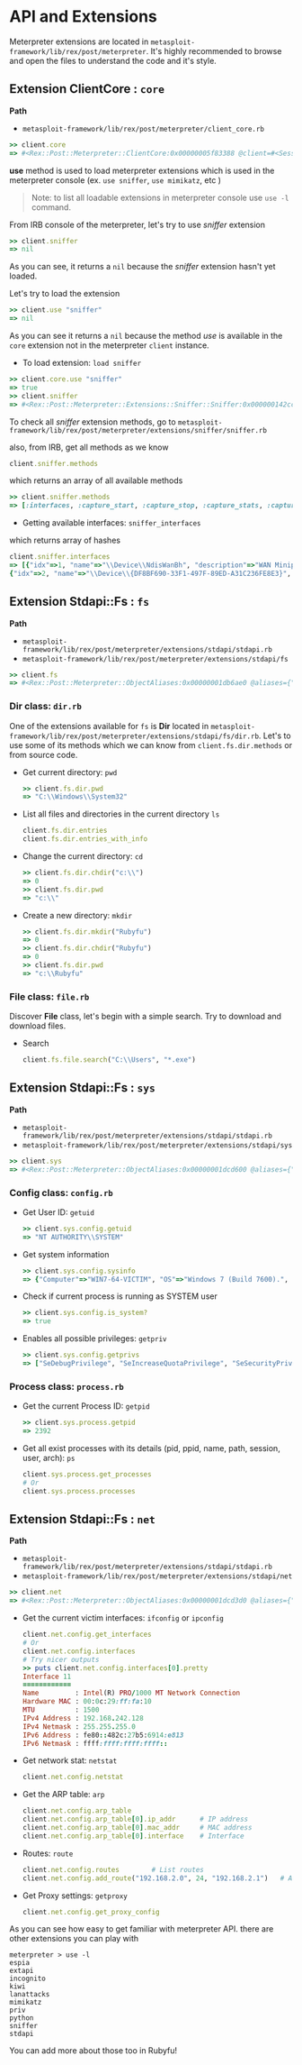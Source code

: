 # API and Extensions

Meterpreter extensions are located in `metasploit-framework/lib/rex/post/meterpreter`. It's highly recommended to browse and open the files to understand the code and it's style.

## Extension ClientCore : `core`

**Path**

* `metasploit-framework/lib/rex/post/meterpreter/client_core.rb`

```ruby
>> client.core
=> #<Rex::Post::Meterpreter::ClientCore:0x00000005f83388 @client=#<Session:meterpreter 192.168.0.18:55861 (192.168.242.128) "win7-64-victim\Workshop @ WIN7-64-VICTIM">, @name="core">
```

**use** method is used to load meterpreter extensions which is used in the meterpreter console \(ex. `use sniffer`, `use mimikatz`, etc \)

> Note: to list all loadable extensions in meterpreter console use `use -l` command.

From IRB console of the meterpreter, let's try to use _sniffer_ extension

```ruby
>> client.sniffer
=> nil
```

As you can see, it returns a `nil` because the _sniffer_ extension hasn't yet loaded.

Let's try to load the extension

```ruby
>> client.use "sniffer"
=> nil
```

As you can see it returns a `nil` because the method _use_ is available in the `core` extension not in the meterpreter `client` instance.

* To load extension: `load sniffer`

```ruby
>> client.core.use "sniffer"
=> true
>> client.sniffer
=> #<Rex::Post::Meterpreter::Extensions::Sniffer::Sniffer:0x000000142cc108 @client=#<Session:meterpreter 192.168.0.18:55861 (192.168.242.128) "win7-64-victim\Workshop @ WIN7-64-VICTIM">, @name="sniffer">
```

To check all _sniffer_ extension methods, go to `metasploit-framework/lib/rex/post/meterpreter/extensions/sniffer/sniffer.rb`

also, from IRB, get all methods as we know

```ruby
client.sniffer.methods
```

which returns an array of all available methods

```ruby
>> client.sniffer.methods
=> [:interfaces, :capture_start, :capture_stop, :capture_stats, :capture_release, :capture_dump, :capture_dump_read, :name, :name=, :client, :client=, :psych_to_yaml, :to_yaml, :to_yaml_properties, :blank?, :present?, :presence, :acts_like?, :to_param, :to_query, :try, :try!, :duplicable?, :deep_dup, :in?, :instance_values, :instance_variable_names, :to_json, :with_options, :html_safe?, :`, :dclone, :old_send, :as_json, :require_or_load, :require_dependency, :load_dependency, :load, :require, :unloadable, :assert_no_remainder, :decode_tlv, :decode_integer, :decode_timeticks, :decode_integer_value, :decode_uinteger_value, :build_integer, :decode_octet_string, :decode_ip_address, :decode_sequence, :decode_object_id, :decode_object_id_value, :encode_length, :encode_integer, :encode_tagged_integer, :integer_to_octets, :encode_null, :encode_exception, :encode_tlv, :encode_octet_string, :encode_sequence, :encode_object_id, :pretty_print, :pretty_print_cycle, :pretty_print_instance_variables, :pretty_print_inspect, :nil?, :===, :=~, :!~, :eql?, :hash, :<=>, :class, :singleton_class, :clone, :dup, :taint, :tainted?, :untaint, :untrust, :untrusted?, :trust, :freeze, :frozen?, :to_s, :inspect, :methods, :singleton_methods, :protected_methods, :private_methods, :public_methods, :instance_variables, :instance_variable_get, :instance_variable_set, :instance_variable_defined?, :remove_instance_variable, :instance_of?, :kind_of?, :is_a?, :tap, :send, :public_send, :respond_to?, :extend, :select, :display, :sleep, :method, :public_method, :singleton_method, :define_singleton_method, :object_id, :to_enum, :enum_for, :gem, :class_eval, :pretty_inspect, :silence_warnings, :enable_warnings, :with_warnings, :silence_stderr, :silence_stream, :suppress, :capture, :silence, :quietly, :debugger, :breakpoint, :suppress_warnings, :==, :equal?, :!, :!=, :instance_eval, :instance_exec, :__send__, :__id__]
```

* Getting available interfaces: `sniffer_interfaces` 

which returns array of hashes

```ruby
client.sniffer.interfaces
=> [{"idx"=>1, "name"=>"\\Device\\NdisWanBh", "description"=>"WAN Miniport (Network Monitor)", "type"=>3, "mtu"=>1514, "wireless"=>false, "usable"=>true, "dhcp"=>false}, 
{"idx"=>2, "name"=>"\\Device\\{DF8BF690-33F1-497F-89ED-A31C236FE8E3}", "description"=>"Intel(R) PRO/1000 MT Network Connection", "type"=>0, "mtu"=>1514, "wireless"=>false, "usable"=>true, "dhcp"=>true}]
```

## Extension Stdapi::Fs : `fs`

**Path**

* `metasploit-framework/lib/rex/post/meterpreter/extensions/stdapi/stdapi.rb`
* `metasploit-framework/lib/rex/post/meterpreter/extensions/stdapi/fs`

```ruby
>> client.fs
=> #<Rex::Post::Meterpreter::ObjectAliases:0x00000001db6ae0 @aliases={"dir"=>#<Class:0x00000001e09e70>, "file"=>#<Class:0x00000001e12890>, "filestat"=>#<Class:0x00000001db7530>, "mount"=>#<Rex::Post::Meterpreter::Extensions::Stdapi::Fs::Mount:0x00000001db6c48 @client=#<Session:meterpreter 192.168.0.18:57016 (192.168.242.128) "win7-64-victim\Workshop @ WIN7-64-VICTIM">>}>
```

### Dir class: `dir.rb`

One of the extensions available for `fs` is **Dir** located in `metasploit-framework/lib/rex/post/meterpreter/extensions/stdapi/fs/dir.rb`. Let's to use some of its methods which we can know from `client.fs.dir.methods` or from source code.

* Get current directory: `pwd`

  ```ruby
  >> client.fs.dir.pwd
  => "C:\\Windows\\System32"
  ```

* List all files and directories in the current directory `ls`

  ```ruby
  client.fs.dir.entries
  client.fs.dir.entries_with_info
  ```

* Change the current directory: `cd`

  ```ruby
  >> client.fs.dir.chdir("c:\\")
  => 0
  >> client.fs.dir.pwd
  => "c:\\"
  ```

* Create a new directory: `mkdir`

  ```ruby
  >> client.fs.dir.mkdir("Rubyfu")
  => 0
  >> client.fs.dir.chdir("Rubyfu")
  => 0
  >> client.fs.dir.pwd
  => "c:\\Rubyfu"
  ```

### File class: `file.rb`

Discover **File** class, let's begin with a simple search. Try to download and download files.

* Search 

  ```ruby
  client.fs.file.search("C:\\Users", "*.exe")
  ```

## Extension Stdapi::Fs : `sys`

**Path**

* `metasploit-framework/lib/rex/post/meterpreter/extensions/stdapi/stdapi.rb`
* `metasploit-framework/lib/rex/post/meterpreter/extensions/stdapi/sys`

```ruby
>> client.sys
=> #<Rex::Post::Meterpreter::ObjectAliases:0x00000001dcd600 @aliases={"config"=>#<Rex::Post::Meterpreter::Extensions::Stdapi::Sys::Config:0x00000001db69c8 @client=#<Session:meterpreter 192.168.0.18:57016 (192.168.242.128) "win7-64-victim\Workshop @ WIN7-64-VICTIM">>, "process"=>#<Class:0x00000001db69a0>, "registry"=>#<Class:0x00000001db8ed0>, "eventlog"=>#<Class:0x00000001dc0e28>, "power"=>#<Class:0x00000001dc4398>}>
```

### Config class: `config.rb`

* Get User ID: `getuid`

  ```ruby
  >> client.sys.config.getuid
  => "NT AUTHORITY\\SYSTEM"
  ```

* Get system information

  ```ruby
  >> client.sys.config.sysinfo
  => {"Computer"=>"WIN7-64-VICTIM", "OS"=>"Windows 7 (Build 7600).", "Architecture"=>"x64 (Current Process is WOW64)", "System Language"=>"en_US", "Domain"=>"WORKGROUP", "Logged On Users"=>2}
  ```

* Check if current process is running as SYSTEM user

  ```ruby
  >> client.sys.config.is_system?
  => true
  ```

* Enables all possible privileges: `getpriv`

  ```ruby
  >> client.sys.config.getprivs
  => ["SeDebugPrivilege", "SeIncreaseQuotaPrivilege", "SeSecurityPrivilege", "SeTakeOwnershipPrivilege", "SeLoadDriverPrivilege", "SeSystemProfilePrivilege", "SeSystemtimePrivilege", "SeProfileSingleProcessPrivilege", "SeIncreaseBasePriorityPrivilege", "SeCreatePagefilePrivilege", "SeBackupPrivilege", "SeRestorePrivilege", "SeShutdownPrivilege", "SeSystemEnvironmentPrivilege", "SeChangeNotifyPrivilege", "SeRemoteShutdownPrivilege", "SeUndockPrivilege", "SeManageVolumePrivilege"]
  ```

### Process class: `process.rb`

* Get the current Process ID: `getpid`

  ```ruby
  >> client.sys.process.getpid
  => 2392
  ```

* Get all exist processes with its details \(pid, ppid, name, path, session, user, arch\): `ps`

  ```ruby
  client.sys.process.get_processes
  # Or
  client.sys.process.processes
  ```

## Extension Stdapi::Fs : `net`

**Path**

* `metasploit-framework/lib/rex/post/meterpreter/extensions/stdapi/stdapi.rb`
* `metasploit-framework/lib/rex/post/meterpreter/extensions/stdapi/net`

```ruby
>> client.net
=> #<Rex::Post::Meterpreter::ObjectAliases:0x00000001dcd3d0 @aliases={"config"=>#<Rex::Post::Meterpreter::Extensions::Stdapi::Net::Config:0x00000001dcd4e8 @client=#<Session:meterpreter 192.168.0.18:57016 (192.168.242.128) "win7-64-victim\Workshop @ WIN7-64-VICTIM">>, "socket"=>#<Rex::Post::Meterpreter::Extensions::Stdapi::Net::Socket:0x00000001dcd4c0 @client=#<Session:meterpreter 192.168.0.18:57016 (192.168.242.128) "win7-64-victim\Workshop @ WIN7-64-VICTIM">>, "resolve"=>#<Rex::Post::Meterpreter::Extensions::Stdapi::Net::Resolve:0x00000001dcd470 @client=#<Session:meterpreter 192.168.0.18:57016 (192.168.242.128) "win7-64-victim\Workshop @ WIN7-64-VICTIM">>}>
```

* Get the current victim interfaces: `ifconfig` or `ipconfig`

  ```ruby
  client.net.config.get_interfaces
  # Or 
  client.net.config.interfaces
  # Try nicer outputs
  >> puts client.net.config.interfaces[0].pretty
  Interface 11
  ============
  Name         : Intel(R) PRO/1000 MT Network Connection
  Hardware MAC : 00:0c:29:ff:fa:10
  MTU          : 1500
  IPv4 Address : 192.168.242.128
  IPv4 Netmask : 255.255.255.0
  IPv6 Address : fe80::482c:27b5:6914:e813
  IPv6 Netmask : ffff:ffff:ffff:ffff::
  ```

* Get network stat: `netstat`

  ```ruby
  client.net.config.netstat
  ```

* Get the ARP table: `arp`

  ```ruby
  client.net.config.arp_table
  client.net.config.arp_table[0].ip_addr      # IP address 
  client.net.config.arp_table[0].mac_addr     # MAC address 
  client.net.config.arp_table[0].interface    # Interface
  ```

* Routes: `route`

  ```ruby
  client.net.config.routes        # List routes 
  client.net.config.add_route("192.168.2.0", 24, "192.168.2.1")   # Add route
  ```

* Get Proxy settings: `getproxy`

  ```ruby
  client.net.config.get_proxy_config
  ```

As you can see how easy to get familiar with meterpreter API. there are other extensions you can play with

```text
meterpreter > use -l
espia
extapi
incognito
kiwi
lanattacks
mimikatz
priv
python
sniffer
stdapi
```

You can add more about those too in Rubyfu!

